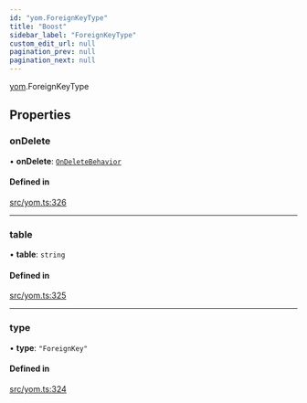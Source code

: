 ```yaml
---
id: "yom.ForeignKeyType"
title: "Boost"
sidebar_label: "ForeignKeyType"
custom_edit_url: null
pagination_prev: null
pagination_next: null
---
```


[yom](../namespaces/yom.md).ForeignKeyType

## Properties

### onDelete

• **onDelete**: [`OnDeleteBehavior`](../namespaces/yom.md#ondeletebehavior)

#### Defined in

[src/yom.ts:326](https://github.com/yolmio/boost/blob/5cada48/src/yom.ts#L326)

___

### table

• **table**: `string`

#### Defined in

[src/yom.ts:325](https://github.com/yolmio/boost/blob/5cada48/src/yom.ts#L325)

___

### type

• **type**: ``"ForeignKey"``

#### Defined in

[src/yom.ts:324](https://github.com/yolmio/boost/blob/5cada48/src/yom.ts#L324)
